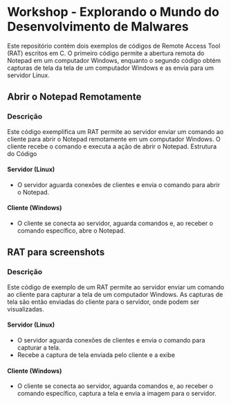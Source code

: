 # Workshop - Explorando o Mundo do Desenvolvimento de Malwares

Este repositório contém dois exemplos de códigos de Remote Access Tool (RAT) escritos em C. O primeiro código permite a abertura remota do Notepad em um computador Windows, enquanto o segundo código obtém capturas de tela da tela de um computador Windows e as envia para um servidor Linux.

## Abrir o Notepad Remotamente

### Descrição

Este código exemplifica um RAT permite ao servidor enviar um comando ao cliente para abrir o Notepad remotamente em um computador Windows. O cliente recebe o comando e executa a ação de abrir o Notepad.
Estrutura do Código

#### Servidor (Linux)
- O servidor aguarda conexões de clientes e envia o comando para abrir o Notepad.
#### Cliente (Windows)
- O cliente se conecta ao servidor, aguarda comandos e, ao receber o comando específico, abre o Notepad.

## RAT para screenshots

### Descrição

Este código de exemplo de um RAT permite ao servidor enviar um comando ao cliente para capturar a tela de um computador Windows. As capturas de tela são então enviadas do cliente para o servidor, onde podem ser visualizadas.

#### Servidor (Linux)
- O servidor aguarda conexões de clientes e envia o comando para capturar a tela.
- Recebe a captura de tela enviada pelo cliente e a exibe 
#### Cliente (Windows)
- O cliente se conecta ao servidor, aguarda comandos e, ao receber o comando específico, captura a tela e envia a imagem para o servidor.
